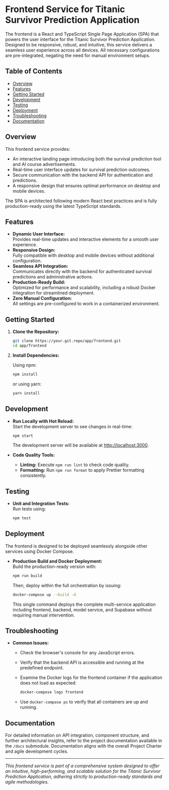 # Frontend Service for Titanic Survivor Prediction Application

The frontend is a React and TypeScript Single Page Application (SPA) that powers the user interface for the Titanic Survivor Prediction Application. Designed to be responsive, robust, and intuitive, this service delivers a seamless user experience across all devices. All necessary configurations are pre-integrated, negating the need for manual environment setups.

## Table of Contents

- [Overview](#overview)
- [Features](#features)
- [Getting Started](#getting-started)
- [Development](#development)
- [Testing](#testing)
- [Deployment](#deployment)
- [Troubleshooting](#troubleshooting)
- [Documentation](#documentation)

## Overview

This frontend service provides:
- An interactive landing page introducing both the survival prediction tool and AI course advertisements.
- Real-time user interface updates for survival prediction outcomes.
- Secure communication with the backend API for authentication and predictions.
- A responsive design that ensures optimal performance on desktop and mobile devices.

The SPA is architected following modern React best practices and is fully production-ready using the latest TypeScript standards.

## Features

- **Dynamic User Interface:**  
  Provides real-time updates and interactive elements for a smooth user experience.
- **Responsive Design:**  
  Fully compatible with desktop and mobile devices without additional configuration.
- **Seamless API Integration:**  
  Communicates directly with the backend for authenticated survival predictions and administrative actions.
- **Production-Ready Build:**  
  Optimized for performance and scalability, including a robust Docker integration for streamlined deployment.
- **Zero Manual Configuration:**  
  All settings are pre-configured to work in a containerized environment.

## Getting Started

1. **Clone the Repository:**

   ```bash
   git clone https://your.git.repo/app/frontend.git
   cd app/frontend
   ```

2. **Install Dependencies:**

   Using npm:
   
   ```bash
   npm install
   ```
   
   or using yarn:
   
   ```bash
   yarn install
   ```

## Development

- **Run Locally with Hot Reload:**  
  Start the development server to see changes in real-time:
  
  ```bash
  npm start
  ```
  
  The development server will be available at [http://localhost:3000](http://localhost:3000).

- **Code Quality Tools:**  
  - **Linting:** Execute `npm run lint` to check code quality.
  - **Formatting:** Run `npm run format` to apply Prettier formatting consistently.

## Testing

- **Unit and Integration Tests:**  
  Run tests using:
  
  ```bash
  npm test
  ```

## Deployment

The frontend is designed to be deployed seamlessly alongside other services using Docker Compose.

- **Production Build and Docker Deployment:**  
  Build the production-ready version with:
  
  ```bash
  npm run build
  ```
  
  Then, deploy within the full orchestration by issuing:
  
  ```bash
  docker-compose up --build -d
  ```
  
  This single command deploys the complete multi-service application including frontend, backend, model service, and Supabase without requiring manual intervention.

## Troubleshooting

- **Common Issues:**
  - Check the browser's console for any JavaScript errors.
  - Verify that the backend API is accessible and running at the predefined endpoint.
  - Examine the Docker logs for the frontend container if the application does not load as expected:
    
    ```bash
    docker-compose logs frontend
    ```
    
  - Use `docker-compose ps` to verify that all containers are up and running.

## Documentation

For detailed information on API integration, component structure, and further architectural insights, refer to the project documentation available in the `/docs` submodule. Documentation aligns with the overall Project Charter and agile development cycles.

---

*This frontend service is part of a comprehensive system designed to offer an intuitive, high-performing, and scalable solution for the Titanic Survivor Prediction Application, adhering strictly to production-ready standards and agile methodologies.*
